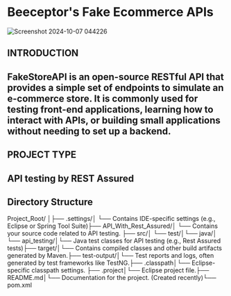 # Beeceptor's Fake Ecommerce APIs
![Screenshot 2024-10-07 044226](https://github.com/user-attachments/assets/162c9b8c-7aa9-4231-9fd1-72f0d1cc791e)
## INTRODUCTION
## FakeStoreAPI is an open-source RESTful API that provides a simple set of endpoints to simulate an e-commerce store. It is commonly used for testing front-end applications, learning how to interact with APIs, or building small applications without needing to set up a backend.
## PROJECT TYPE
## API testing by REST Assured
## Directory Structure
Project_Root/
│├── .settings/│   └── Contains IDE-specific settings (e.g., Eclipse or Spring Tool Suite)├── API_With_Rest_Assured/│   └── Contains your source code related to API testing.
├── src/│   └── test/│└── java/│ └── api_testing/│└── Java test classes for API testing (e.g., Rest Assured tests)├── target/│└── Contains compiled classes and other build artifacts generated by Maven.├── test-output/│└── Test reports and logs, often generated by test frameworks like TestNG.├── .classpath│└── Eclipse-specific classpath settings.
├── .project│└── Eclipse project file.├── README.md│└── Documentation for the project. (Created recently)└── pom.xml

